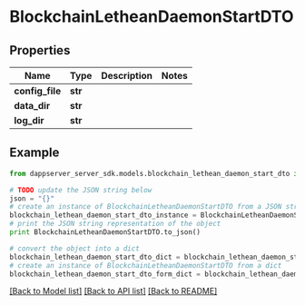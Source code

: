 # BlockchainLetheanDaemonStartDTO


## Properties

Name | Type | Description | Notes
------------ | ------------- | ------------- | -------------
**config_file** | **str** |  | 
**data_dir** | **str** |  | 
**log_dir** | **str** |  | 

## Example

```python
from dappserver_server_sdk.models.blockchain_lethean_daemon_start_dto import BlockchainLetheanDaemonStartDTO

# TODO update the JSON string below
json = "{}"
# create an instance of BlockchainLetheanDaemonStartDTO from a JSON string
blockchain_lethean_daemon_start_dto_instance = BlockchainLetheanDaemonStartDTO.from_json(json)
# print the JSON string representation of the object
print BlockchainLetheanDaemonStartDTO.to_json()

# convert the object into a dict
blockchain_lethean_daemon_start_dto_dict = blockchain_lethean_daemon_start_dto_instance.to_dict()
# create an instance of BlockchainLetheanDaemonStartDTO from a dict
blockchain_lethean_daemon_start_dto_form_dict = blockchain_lethean_daemon_start_dto.from_dict(blockchain_lethean_daemon_start_dto_dict)
```
[[Back to Model list]](../README.md#documentation-for-models) [[Back to API list]](../README.md#documentation-for-api-endpoints) [[Back to README]](../README.md)


